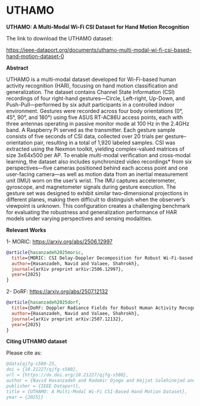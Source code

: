 # UTHAMO
**UTHAMO: A Multi-Modal Wi-Fi CSI Dataset for Hand Motion Recognition**

The link to download the UTHAMO dataset:

https://ieee-dataport.org/documents/uthamo-multi-modal-wi-fi-csi-based-hand-motion-dataset-0

**Abstract**

UTHAMO is a multi-modal dataset developed for Wi-Fi-based human activity recognition (HAR), focusing on hand motion classification and generalization. The dataset contains Channel State Information (CSI) recordings of four right-hand gestures—Circle, Left-right, Up-Down, and Push-Pull—performed by six adult participants in a controlled indoor environment. Gestures were recorded across four body orientations (0°, 45°, 90°, and 180°) using five ASUS RT-AC86U access points, each with three antennas operating in passive monitor mode at 100 Hz in the 2.4GHz band. A Raspberry Pi served as the transmitter. Each gesture sample consists of five seconds of CSI data, collected over 20 trials per gesture–orientation pair, resulting in a total of 1,920 labeled samples. CSI was extracted using the Nexmon toolkit, yielding complex-valued matrices of size 3x64x500 per AP. To enable multi-modal verification and cross-modal learning, the dataset also includes synchronized video recordings* from six perspectives—five cameras positioned behind each access point and one user-facing camera—as well as motion data from an inertial measurement unit (IMU) worn on the user’s wrist. The IMU captures accelerometer, gyroscope, and magnetometer signals during gesture execution. The gesture set was designed to exhibit similar two-dimensional projections in different planes, making them difficult to distinguish when the observer’s viewpoint is unknown. This configuration creates a challenging benchmark for evaluating the robustness and generalization performance of HAR models under varying perspectives and sensing modalities. 

**Relevant Works**

1- MORIC: https://arxiv.org/abs/2506.12997
```bibtex
@article{hasanzadeh2025moric,
  title={MORIC: CSI Delay-Doppler Decomposition for Robust Wi-Fi-based Human Activity Recognition},
  author={Hasanzadeh, Navid and Valaee, Shahrokh},
  journal={arXiv preprint arXiv:2506.12997},
  year={2025}
}
```

2- DoRF: https://arxiv.org/abs/2507.12132
```bibtex
@article{hasanzadeh2025dorf,
  title={DoRF: Doppler Radiance Fields for Robust Human Activity Recognition Using Wi-Fi},
  author={Hasanzadeh, Navid and Valaee, Shahrokh},
  journal={arXiv preprint arXiv:2507.12132},
  year={2025}
}
```

**Citing UTHAMO dataset**

Please cite as:

```bibtex
@data{qjfg-s580-25,
doi = {10.21227/qjfg-s580},
url = {https://dx.doi.org/10.21227/qjfg-s580},
author = {Navid Hasanzadeh and Radomir Djogo and Hojjat Salehinejad and Shahrokh Valaee},
publisher = {IEEE Dataport},
title = {UTHAMO: A Multi-Modal Wi-Fi CSI-Based Hand Motion Dataset},
year = {2025}}
```


